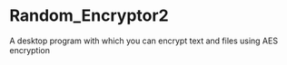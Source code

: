 # Random_Encryptor2
A desktop program with which you can encrypt text and files using AES encryption
